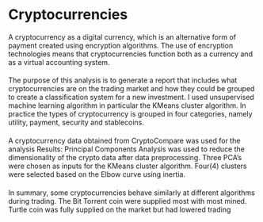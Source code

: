 # Cryptocurrencies

####
A cryptocurrency as a digital currency, which is an alternative form of payment created using
encryption algorithms. The use of encryption technologies means that cryptocurrencies function
both as a currency and as a virtual accounting system.

####
The purpose of this analysis is to generate a report that includes what cryptocurrencies are
on the trading market and how they could be grouped to create a classification system
for a new investment. I used unsupervised machine learning algorithm in particular the
KMeans cluster algorithm. In practice the types of cryptocurrency is grouped in four
categories, namely utility, payment, security and stablecoins.

####
A cryptocurrency data obtained from CryptoCompare was used for the analysis
Results: Principal Components Analysis was used to reduce the dimensionality of the
crypto data after data preprocessing. Three PCA’s were chosen as inputs for the
KMeans cluster algorithm. Four(4) clusters were selected based on the Elbow curve
using inertia.

####
In summary, some cryptocurrencies behave similarly at different algorithms during
trading. The Bit Torrent coin were supplied most with most mined. Turtle coin was fully
supplied on the market but had lowered trading
